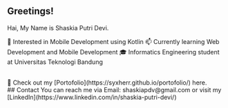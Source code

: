 ## Greetings!
Hai, My Name is Shaskia Putri Devi.

🌱 Interested in Mobile Development using Kotlin
📫 Currently learning Web Development and Mobile Development
🎓 Informatics Engineering student at Universitas Teknologi Bandung

<br>
🔗 Check out my [Portofolio](https://syxherr.github.io/portofolio/) here.
<br>
## Contact
You can reach me via Email: shaskiapdv@gmail.com or visit my [LinkedIn](https://www.linkedin.com/in/shaskia-putri-devi/)
